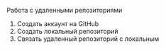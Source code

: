 Работа с удаленными репозиториями
1. Создать аккаунт на GitHub
2. Создать локальный репозиторий
3. Связать удаленный репозиторий с локальным
